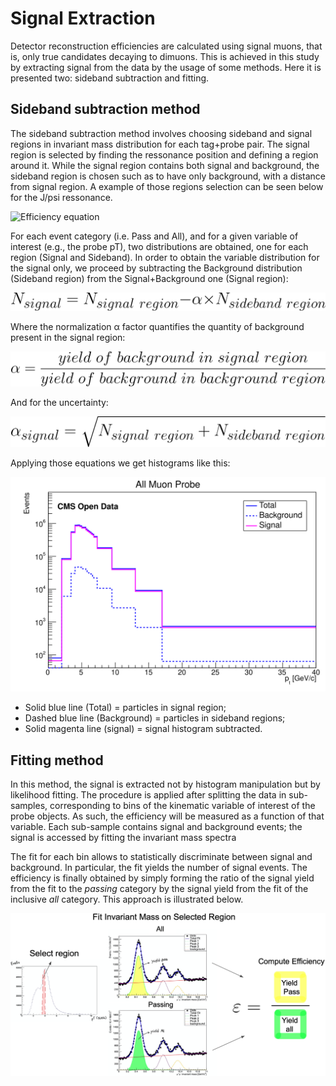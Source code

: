 # Signal Extraction

Detector reconstruction efficiencies are calculated using signal muons, that is, only true candidates decaying to dimuons. This is achieved in this study by extracting signal from  the data by the usage of some methods. Here it is presented two: sideband subtraction and fitting.

## Sideband subtraction method

The sideband subtraction method involves choosing sideband and signal regions in invariant mass distribution for each tag+probe pair. The signal region is selected by finding the ressonance position and defining a region around it. While the signal region contains both signal and background, the sideband region is chosen such as to have only background, with a distance from signal region. A example of those regions selection can be seen below for the J/psi ressonance.

![Efficiency equation](../../../../images/analysis/selection/idefficiencystudy/signalextraction/InvariantMass_Jpsi_All_region.svg)

For each event category (i.e. Pass and All), and for a given variable of interest (e.g., the probe pT), two distributions are obtained, one for each region (Signal and Sideband). In order to obtain the variable distribution for the signal only, we proceed by subtracting the Background distribution (Sideband region) from the Signal+Background one (Signal region):

![Sideband Subtraction equation](../../../../images/analysis/selection/idefficiencystudy/signalextraction/subtraction.svg)

Where the normalization α factor quantifies the quantity of background present in the signal region:

![Alpha factor equation](../../../../images/analysis/selection/idefficiencystudy/signalextraction/alpha.svg)

And for the uncertainty:

![Sideband Subtraction errors equation](../../../../images/analysis/selection/idefficiencystudy/signalextraction/subtraction_error.svg)

Applying those equations we get histograms like this:

![Tracker Muon Probe distribution](../../../../images/analysis/selection/idefficiencystudy/signalextraction/Tracker_Probe_Pt_All.svg)

* Solid blue line (Total) = particles in signal region;
* Dashed blue line (Background) = particles in sideband regions;
* Solid magenta line (signal) = signal histogram subtracted.

## Fitting method

In this method, the signal is extracted not by histogram manipulation but by likelihood fitting. The procedure is applied after splitting the data in sub-samples, corresponding to bins of the kinematic variable of interest of the probe objects. As such, the efficiency will be measured as a function of that variable. Each sub-sample contains signal and background events; the signal is accessed by fitting the invariant mass spectra

The fit for each bin allows to statistically discriminate between signal and background. In particular, the fit yields the number of signal events. The efficiency is finally obtained by simply forming the ratio of the signal yield from the fit to the *passing* category by the signal yield from the fit of the inclusive *all* category. This approach is illustrated below.

![Efficiency equation](../../../../images/analysis/selection/idefficiencystudy/signalextraction/fitting_method_large.png)
